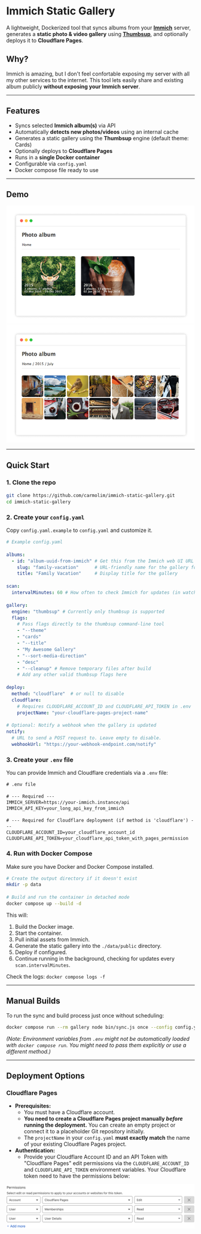 # Immich Static Gallery

A lightweight, Dockerized tool that syncs albums from your **[Immich](https://github.com/immich-app/immich)** server, generates a **static photo & video gallery** using **[Thumbsup](https://thumbsup.github.io/)**, and optionally deploys it to **Cloudflare Pages**.

## Why?
Immich is amazing, but I don't feel confortable exposing my server with all my other services to the internet. This tool lets easily share and existing album publicly **without exposing your Immich server**.

---

## Features

- Syncs selected **Immich album(s)** via API
- Automatically **detects new photos/videos** using an internal cache
- Generates a static gallery using the **Thumbsup** engine (default theme: Cards)
- Optionally deploys to **Cloudflare Pages**
- Runs in a **single Docker container**
- Configurable via `config.yaml`
- Docker compose file ready to use

---

## Demo

![albums](./docs/albums.png)
![media](./docs/media.png)

---

## Quick Start

### 1. Clone the repo

```bash
git clone https://github.com/carmolim/immich-static-gallery.git
cd immich-static-gallery

```

### 2. Create your `config.yaml`

Copy `config.yaml.example` to `config.yaml` and customize it.

```yaml
# Example config.yaml

albums:
  - id: "album-uuid-from-immich" # Get this from the Immich web UI URL
    slug: "family-vacation"      # URL-friendly name for the gallery folder
    title: "Family Vacation"     # Display title for the gallery

scan:
  intervalMinutes: 60 # How often to check Immich for updates (in watch mode)

gallery:
  engine: "thumbsup" # Currently only thumbsup is supported
  flags:
    # Pass flags directly to the thumbsup command-line tool
    - "--theme"
    - "cards"
    - "--title"
    - "My Awesome Gallery"
    - "--sort-media-direction"
    - "desc"
    - "--cleanup" # Remove temporary files after build
    # Add any other valid thumbsup flags here

deploy:
  method: "cloudflare"  # or null to disable
  cloudflare:
    # Requires CLOUDFLARE_ACCOUNT_ID and CLOUDFLARE_API_TOKEN in .env
    projectName: "your-cloudflare-pages-project-name"

# Optional: Notify a webhook when the gallery is updated
notify:
  # URL to send a POST request to. Leave empty to disable.
  webhookUrl: "https://your-webhook-endpoint.com/notify"
```

### 3. Create your `.env` file

You can provide Immich and Cloudflare credentials via a `.env` file:

```dotenv
# .env file

# --- Required ---
IMMICH_SERVER=https://your-immich.instance/api
IMMICH_API_KEY=your_long_api_key_from_immich

# --- Required for Cloudflare deployment (if method is 'cloudflare') ---
CLOUDFLARE_ACCOUNT_ID=your_cloudflare_account_id
CLOUDFLARE_API_TOKEN=your_cloudflare_api_token_with_pages_permission
```

### 4. Run with Docker Compose

Make sure you have Docker and Docker Compose installed.

```bash
# Create the output directory if it doesn't exist
mkdir -p data

# Build and run the container in detached mode
docker compose up --build -d
```

This will:
1. Build the Docker image.
2. Start the container.
3. Pull initial assets from Immich.
4. Generate the static gallery into the `./data/public` directory.
5. Deploy if configured.
6. Continue running in the background, checking for updates every `scan.intervalMinutes`.

Check the logs: `docker compose logs -f`

---

## Manual Builds

To run the sync and build process just once without scheduling:

```bash
docker compose run --rm gallery node bin/sync.js once --config config.yaml
```
*(Note: Environment variables from `.env` might not be automatically loaded with `docker compose run`. You might need to pass them explicitly or use a different method.)*

---

## Deployment Options

### Cloudflare Pages

- **Prerequisites:**
    - You must have a Cloudflare account.
    - **You need to create a Cloudflare Pages project manually *before* running the deployment.** You can create an empty project or connect it to a placeholder Git repository initially.
    - The `projectName` in your `config.yaml` **must exactly match** the name of your existing Cloudflare Pages project.
- **Authentication:**
    - Provide your Cloudflare Account ID and an API Token with "Cloudflare Pages" edit permissions via the `CLOUDFLARE_ACCOUNT_ID` and `CLOUDFLARE_API_TOKEN` environment variables. Your Cloudflare token need to have the permissions below:

![permissions](./docs/token-permissions.png)